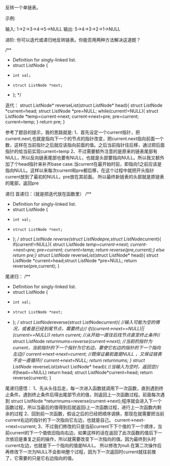 反转一个单链表。

示例:

输入: 1->2->3->4->5->NULL
输出: 5->4->3->2->1->NULL

进阶:
你可以迭代或递归地反转链表。你能否用两种方法解决这道题？



/**
 * Definition for singly-linked list.
 * struct ListNode {
 *     int val;
 *     struct ListNode *next;
 * };
 */

迭代：
struct ListNode* reverseList(struct ListNode* head){
    struct ListNode *current=head;
    struct ListNode *pre=NULL;
    while(current!=NULL){
        struct ListNode *temp=current->next;
        current->next=pre;
        pre=current;
        current=temp;
    }
    return pre;
}

参考了题目的提示，我的思路就是:
1、首先设定一个current指针，把current.next,也就是指向下一个的节点的指针改变，把current.next指向前面一个数，这样在当前指针之后就应该指向前面的值。之后当前指针往后移，通过把后面指针的给当前实现current=temp
2、不过需要额外注意的是原来的链表尾部有NULL，所以反向链表尾部也要有NULL，也就是头部要指向NULL。所以我又额外加了个head指针来补齐base case.当current在最开始时前，即指向1之前应该是指向NULL。这样以来每次current和pre都后移，在这个过程中就把开头指针current放到了最初的NULL，pre放在其前面。
所以最终新链表的头部就是原链表的尾部，返回pre

递归
首递归：（就是把迭代放在函数里）
/**
 * Definition for singly-linked list.
 * struct ListNode {
 *     int val;
 *     struct ListNode *next;
 * };
 */
struct ListNode *reverse(struct ListNode*pre,struct ListNode*current){
    if(current!=NULL){
        struct ListNode *temp=current->next;
        current->next=pre;
        pre=current;
        current=temp;
    return reverse(pre,current);}
    else 
    return pre;}
struct ListNode* reverseList(struct ListNode* head){
    struct ListNode *current=head;struct ListNode *pre=NULL;
    return reverse(pre,current);
}

尾递归：
/**
 * Definition for singly-linked list.
 * struct ListNode {
 *     int val;
 *     struct ListNode *next;
 * };
 */
struct ListNode*reverse(struct ListNode*current){
//*输入可能为空的情况，或者是已经到尾节点，需要终止*//
    if((current->next==NULL)||(current==NULL))
    return current;
    //从开始一直往后找节点直至终止条件*//
    struct ListNode *returnnums=reverse(current->next);
    //*当前的指针为current，当前指针的下一个指针为它右边，要使它右边的指针的下一个指向左边*//
    current->next->next=current;
    //*既保证最前面是NULL ，又保证链表不会一直循环*//
    current->next=NULL;
    return returnnums;
}
struct ListNode* reverseList(struct ListNode* head){
//*当输入为空时，返回空*//
    if(head==NULL)
    return head;
    struct ListNode*current=head;
    return reverse(current);
}

尾递归感悟：
1、先从头往后走，每一次进入函数就调用下一次函数，直到遇到终止条件。遇到终止条件后得出尾部节点的值，则返回上一次函数过程。前面每次遇到 struct ListNode *returnnums=reverse(current->next);程序就会进入下一个函数过程，所以当最后的值得到后就返回i上一次函数过程，进行上一次函数内剩余的过程
2、回到前一次函数，假设之后的已经把顺序调换，那现在就需要把当前current右边的指针的下一次指向它左边，也就是自己。  current->next->next=current;
3、不过我们修改的只是当前current下下个值的下一个顺序，当前current的下一个值依旧指向右边，如果这样的话在返回了此次函数的值后下一次依旧是重复之前的操作，所以就需要改变下一次指向的值。因为最终到头时current左边，也就是下一个指向的值是NULL。
所以修改为null.在第二次操作后再修改下一次为NULL不会影响整个过程，因为下一次返回时current就往前推了，它需要的只是它右边指向的值。
